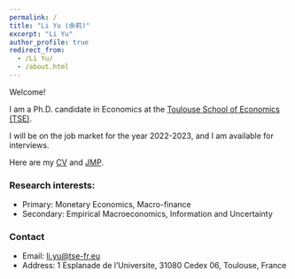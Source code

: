 ```yaml
---
permalink: /
title: "Li Yu (余莉)"
excerpt: "Li Yu"
author_profile: true
redirect_from: 
  - /Li Yu/
  - /about.html
---
```


Welcome!

I am a Ph.D. candidate in Economics at the [Toulouse School of Economics (TSE)](https://www.tse-fr.eu/). 

I will be on the job market for the year 2022-2023, and I am available for interviews.  

Here are my [CV](https://www.dropbox.com/s/lfrtlecfpq6ny56/Template_CV_current.pdf?dl=0) and [JMP]().

### Research interests:
- Primary: Monetary Economics, Macro-finance
- Secondary: Empirical Macroeconomics, Information and Uncertainty


### Contact
- Email: [li.yu@tse-fr.eu](mailto:li.yu@tse-fr.eu)
- Address: 1 Esplanade de l’Universite, 31080 Cedex 06, Toulouse, France